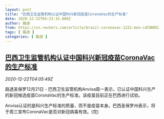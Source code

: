 ```yaml
---
layout: post
title: "巴西卫生监管机构认证中国科兴新冠疫苗CoronaVac的生产标准"
date: 2020-12-22T04:23:15.000Z
author: 路透
from: https://cn.reuters.com/article/brazil-coronavac-1221-mon-idCNKBS28W0C5
tags: [ 路透 ]
categories: [ 路透 ]
---
```

<!--1608610995000-->
[巴西卫生监管机构认证中国科兴新冠疫苗CoronaVac的生产标准](https://cn.reuters.com/article/brazil-coronavac-1221-mon-idCNKBS28W0C5)
------

<div>
<div><i>2020-12-22T04:05:49Z</i></div><p>路透圣保罗12月21日 - 巴西卫生监管机构Anvisa周一表示，已认证中国科兴生产的新冠候选疫苗CoronaVac的生产标准。该疫苗目前正在巴西进行试验。</p><p>Anvisa认证的是科兴生产标准的质量，而不是疫苗本身。巴西圣保罗州表示，将于周三宣布CoronaVac是否对新冠病毒有效。(完)</p>
</div>
